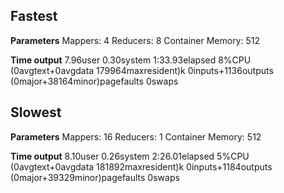 Fastest
-------

**Parameters**
Mappers: 4
Reducers: 8
Container Memory: 512

**Time output**
7.96user 0.30system 1:33.93elapsed 8%CPU (0avgtext+0avgdata 179964maxresident)k
0inputs+1136outputs (0major+38164minor)pagefaults 0swaps

Slowest
-------

**Parameters**
Mappers: 16
Reducers: 1
Container Memory: 512

**Time output**
8.10user 0.26system 2:26.01elapsed 5%CPU (0avgtext+0avgdata 181892maxresident)k
0inputs+1184outputs (0major+39329minor)pagefaults 0swaps


